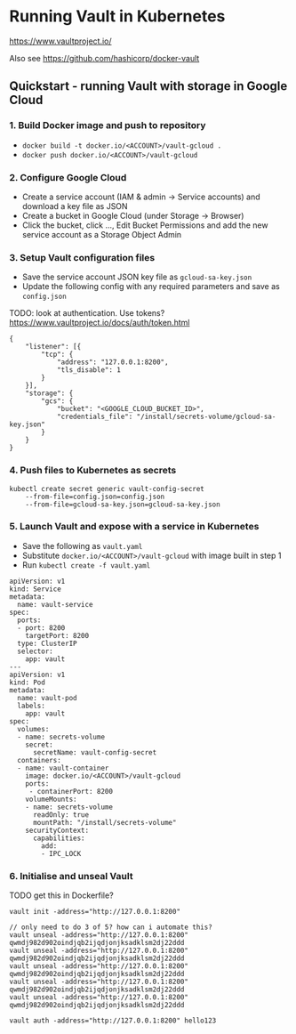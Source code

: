# Running Vault in Kubernetes

https://www.vaultproject.io/

Also see https://github.com/hashicorp/docker-vault

## Quickstart - running Vault with storage in Google Cloud

### 1. Build Docker image and push to repository

 - `docker build -t docker.io/<ACCOUNT>/vault-gcloud .`
 - `docker push docker.io/<ACCOUNT>/vault-gcloud`

### 2. Configure Google Cloud

 - Create a service account (IAM & admin -> Service accounts) and download a key file as JSON
 - Create a bucket in Google Cloud (under Storage -> Browser)
 - Click the bucket, click ..., Edit Bucket Permissions and add the new service account as a Storage Object Admin 

### 3. Setup Vault configuration files

 - Save the service account JSON key file as `gcloud-sa-key.json`
 - Update the following config with any required parameters and save as `config.json`

TODO: look at authentication. Use tokens? https://www.vaultproject.io/docs/auth/token.html

```
{
    "listener": [{
        "tcp": {
            "address": "127.0.0.1:8200",
            "tls_disable": 1
        }
    }],
    "storage": {
        "gcs": {
            "bucket": "<GOOGLE_CLOUD_BUCKET_ID>",
            "credentials_file": "/install/secrets-volume/gcloud-sa-key.json"
        }
    } 
}
```

### 4. Push files to Kubernetes as secrets

```
kubectl create secret generic vault-config-secret
    --from-file=config.json=config.json 
    --from-file=gcloud-sa-key.json=gcloud-sa-key.json
```

### 5. Launch Vault and expose with a service in Kubernetes

 - Save the following as `vault.yaml`
 - Substitute `docker.io/<ACCOUNT>/vault-gcloud` with image built in step 1
 - Run `kubectl create -f vault.yaml`

```
apiVersion: v1
kind: Service
metadata:
  name: vault-service
spec:
  ports:
  - port: 8200
    targetPort: 8200
  type: ClusterIP
  selector:
    app: vault
---
apiVersion: v1
kind: Pod
metadata:
  name: vault-pod
  labels:
    app: vault
spec:
  volumes:
  - name: secrets-volume
    secret:
      secretName: vault-config-secret
  containers:
  - name: vault-container
    image: docker.io/<ACCOUNT>/vault-gcloud
    ports: 
     - containerPort: 8200
    volumeMounts:
    - name: secrets-volume
      readOnly: true
      mountPath: "/install/secrets-volume"
    securityContext:
      capabilities:
        add:
        - IPC_LOCK
```

### 6. Initialise and unseal Vault

TODO get this in Dockerfile?

```
vault init -address="http://127.0.0.1:8200"

// only need to do 3 of 5? how can i automate this?
vault unseal -address="http://127.0.0.1:8200" qwmdj982d902oindjqb2ijqdjonjksadklsm2dj22ddd
vault unseal -address="http://127.0.0.1:8200" qwmdj982d902oindjqb2ijqdjonjksadklsm2dj22ddd
vault unseal -address="http://127.0.0.1:8200" qwmdj982d902oindjqb2ijqdjonjksadklsm2dj22ddd
vault unseal -address="http://127.0.0.1:8200" qwmdj982d902oindjqb2ijqdjonjksadklsm2dj22ddd
vault unseal -address="http://127.0.0.1:8200" qwmdj982d902oindjqb2ijqdjonjksadklsm2dj22ddd

vault auth -address="http://127.0.0.1:8200" hello123
```